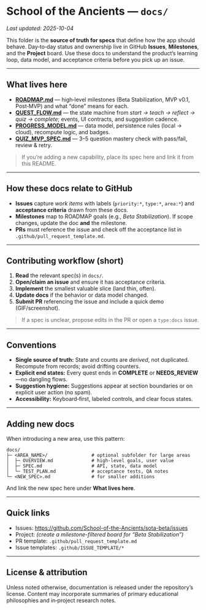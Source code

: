 # School of the Ancients — `docs/`

_Last updated: 2025-10-04_

This folder is the **source of truth for specs** that define how the app should behave. Day‑to‑day status and ownership live in GitHub **Issues**, **Milestones**, and the **Project** board. Use these docs to understand the product’s learning loop, data model, and acceptance criteria before you pick up an issue.

---

## What lives here

- **[ROADMAP.md](./ROADMAP.md)** — high‑level milestones (Beta Stabilization, MVP v0.1, Post‑MVP) and what “done” means for each.
- **[QUEST_FLOW.md](./QUEST_FLOW.md)** — the state machine from *start → teach → reflect → quiz → complete*; events, UI contracts, and suggestion cadence.
- **[PROGRESS_MODEL.md](./PROGRESS_MODEL.md)** — data model, persistence rules (local → cloud), recompute logic, and badges.
- **[QUIZ_MVP_SPEC.md](./QUIZ_MVP_SPEC.md)** — 3–5 question mastery check with pass/fail, review & retry.

> If you’re adding a new capability, place its spec here and link it from this README.

---

## How these docs relate to GitHub

- **Issues** capture *work items* with labels (`priority:*`, `type:*`, `area:*`) and **acceptance criteria** drawn from these docs.
- **Milestones** map to ROADMAP goals (e.g., *Beta Stabilization*). If scope changes, update the doc **and** the milestone.
- **PRs** must reference the issue and check off the acceptance list in `.github/pull_request_template.md`.

---

## Contributing workflow (short)

1. **Read** the relevant spec(s) in `docs/`.
2. **Open/claim an issue** and ensure it has acceptance criteria.
3. **Implement** the smallest valuable slice (land thin, often).
4. **Update docs** if the behavior or data model changed.
5. **Submit PR** referencing the issue and include a quick demo (GIF/screenshot).

> If a spec is unclear, propose edits in the PR or open a `type:docs` issue.

---

## Conventions

- **Single source of truth:** State and counts are *derived*, not duplicated. Recompute from records; avoid drifting counters.
- **Explicit end states:** Every quest ends in **COMPLETE** or **NEEDS_REVIEW**—no dangling flows.
- **Suggestion hygiene:** Suggestions appear at section boundaries or on explicit user action (no spam).
- **Accessibility:** Keyboard‑first, labeled controls, and clear focus states.

---

## Adding new docs

When introducing a new area, use this pattern:

```
docs/
├─ <AREA_NAME>/                # optional subfolder for large areas
│  ├─ OVERVIEW.md              # high-level goals, user value
│  ├─ SPEC.md                  # API, state, data model
│  └─ TEST_PLAN.md             # acceptance tests, QA notes
└─ <NEW_SPEC>.md               # for smaller additions
```

And link the new spec here under **What lives here**.

---

## Quick links

- Issues: https://github.com/School-of-the-Ancients/sota-beta/issues
- Project: *(create a milestone-filtered board for “Beta Stabilization”)*
- PR template: `.github/pull_request_template.md`
- Issue templates: `.github/ISSUE_TEMPLATE/*`

---

## License & attribution

Unless noted otherwise, documentation is released under the repository’s license. Content may incorporate summaries of primary educational philosophies and in‑project research notes.
